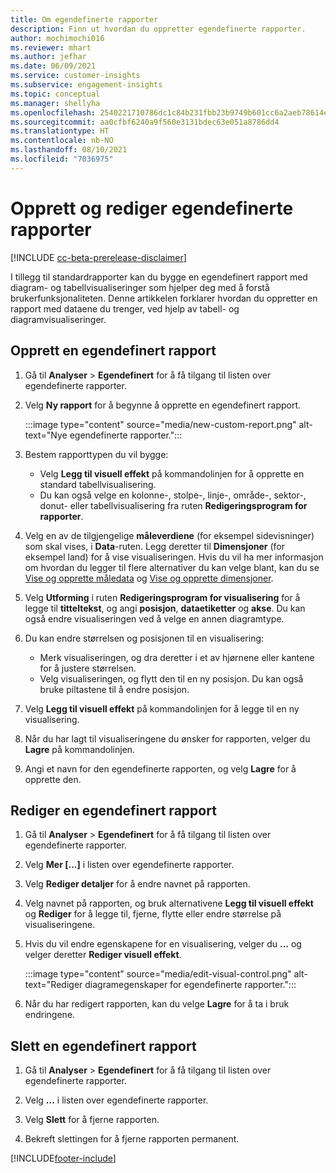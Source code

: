 ```yaml
---
title: Om egendefinerte rapporter
description: Finn ut hvordan du oppretter egendefinerte rapporter.
author: mochimochi016
ms.reviewer: mhart
ms.author: jefhar
ms.date: 06/09/2021
ms.service: customer-insights
ms.subservice: engagement-insights
ms.topic: conceptual
ms.manager: shellyha
ms.openlocfilehash: 2540221710786dc1c84b231fbb23b9749b601cc6a2aeb78614e16002302a80a9
ms.sourcegitcommit: aa0cfbf6240a9f560e3131bdec63e051a8786dd4
ms.translationtype: HT
ms.contentlocale: nb-NO
ms.lasthandoff: 08/10/2021
ms.locfileid: "7036975"
---
```

# <a name="create-and-edit-custom-reports"></a>Opprett og rediger egendefinerte rapporter

[!INCLUDE [cc-beta-prerelease-disclaimer](includes/cc-beta-prerelease-disclaimer.md)]

I tillegg til standardrapporter kan du bygge en egendefinert rapport med diagram- og tabellvisualiseringer som hjelper deg med å forstå brukerfunksjonaliteten. Denne artikkelen forklarer hvordan du oppretter en rapport med dataene du trenger, ved hjelp av tabell- og diagramvisualiseringer. 

## <a name="create-a-custom-report"></a>Opprett en egendefinert rapport

1. Gå til **Analyser** > **Egendefinert** for å få tilgang til listen over egendefinerte rapporter.

1. Velg **Ny rapport** for å begynne å opprette en egendefinert rapport.

   :::image type="content" source="media/new-custom-report.png" alt-text="Nye egendefinerte rapporter.":::

1. Bestem rapporttypen du vil bygge:

    - Velg **Legg til visuell effekt** på kommandolinjen for å opprette en standard tabellvisualisering.
    - Du kan også velge en kolonne-, stolpe-, linje-, område-, sektor-, donut- eller tabellvisualisering fra ruten **Redigeringsprogram for rapporter**.

1. Velg en av de tilgjengelige **måleverdiene** (for eksempel sidevisninger) som skal vises, i **Data**-ruten. Legg deretter til **Dimensjoner** (for eksempel land) for å vise visualiseringen. Hvis du vil ha mer informasjon om hvordan du legger til flere alternativer du kan velge blant, kan du se [Vise og opprette måledata](metrics.md) og [Vise og opprette dimensjoner](dimensions.md).

1. Velg **Utforming** i ruten **Redigeringsprogram for visualisering** for å legge til **titteltekst**, og angi **posisjon**, **dataetiketter** og **akse**.  Du kan også endre visualiseringen ved å velge en annen diagramtype.

1. Du kan endre størrelsen og posisjonen til en visualisering:
   - Merk visualiseringen, og dra deretter i et av hjørnene eller kantene for å justere størrelsen.
   - Velg visualiseringen, og flytt den til en ny posisjon. Du kan også bruke piltastene til å endre posisjon.
1. Velg **Legg til visuell effekt** på kommandolinjen for å legge til en ny visualisering.
1. Når du har lagt til visualiseringene du ønsker for rapporten, velger du **Lagre** på kommandolinjen.

1. Angi et navn for den egendefinerte rapporten, og velg **Lagre** for å opprette den.
 
## <a name="edit-a-custom-report"></a>Rediger en egendefinert rapport

1. Gå til **Analyser** > **Egendefinert** for å få tilgang til listen over egendefinerte rapporter.

1. Velg **Mer [...]** i listen over egendefinerte rapporter. 

1. Velg **Rediger detaljer** for å endre navnet på rapporten.

1. Velg navnet på rapporten, og bruk alternativene **Legg til visuell effekt** og **Rediger** for å legge til, fjerne, flytte eller endre størrelse på visualiseringene.

1. Hvis du vil endre egenskapene for en visualisering, velger du **...** og velger deretter **Rediger visuell effekt**.

   :::image type="content" source="media/edit-visual-control.png" alt-text="Rediger diagramegenskaper for egendefinerte rapporter.":::

1. Når du har redigert rapporten, kan du velge **Lagre** for å ta i bruk endringene. 

## <a name="delete-a-custom-report"></a>Slett en egendefinert rapport

1. Gå til **Analyser** > **Egendefinert** for å få tilgang til listen over egendefinerte rapporter.

1. Velg **...** i listen over egendefinerte rapporter.

1. Velg **Slett** for å fjerne rapporten.

1. Bekreft slettingen for å fjerne rapporten permanent.

[!INCLUDE[footer-include](../includes/footer-banner.md)]

